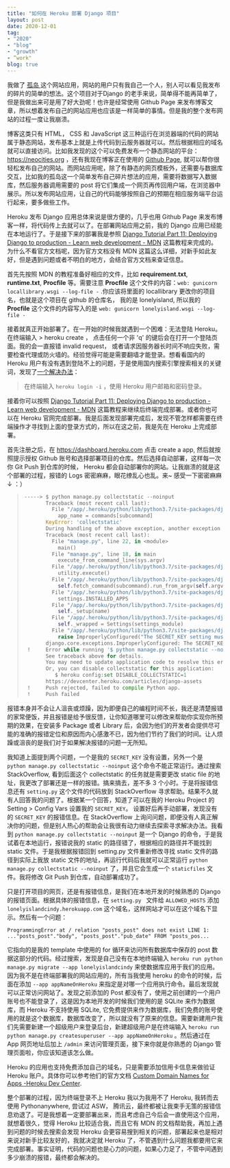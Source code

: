 ```yaml
---
title: "如何在 Heroku 部署 Django 项目"
layout: post
date: 2020-12-01
tag:
- "2020"
- "blog"
- "growth"
- ”work"
blog: true
---
```


我做了 [孤岛 ](https://github.com/wkeiss/lonelyisland)这个网站应用，网站的用户只有我自己一个人，别人可以看见我发布的碎片的简单的想法。这个项目对于Django 的老手来说，简单得不能再简单了，但是我做出来可是用了好大劲呢！也许是经常使用 Github Page 来发布博客文章，所以想着发布自己的网站应用也应该是一样简单的事情。但是我的整个发布网站的过程一度让我崩溃。

博客这类只有 HTML， CSS 和 JavaScript 这三种运行在浏览器端的代码的网站属于静态网站，发布基本上就是上传代码到云服务器就可以。然后根据相应的域名就可以直接访问。比如我发现的这个可以免费发布一个静态网站的平台：  https://neocities.org ，还有我现在博客正在使用的 [Github Page](https://pages.github.com/), 就可以帮你很轻松发布自己的网站。而网站应用呢，除了有静态的网页模板外，还需要与数据库交互，比如我的孤岛这一个简单发布自己碎片想法的应用，需要将数据写入数据库，然后服务器调用需要的 post 将它们集成一个网页再传回用户端，在浏览器中展示。所以发布网站应用，让自己的代码能够按照自己的预期在相应服务端平台运行起来，要多做些工作。

Heroku 发布 Django 应用总体来说是很方便的，几乎也用 Github Page 来发布博客一样，将代码传上去就可以了。在部署网站应用之前，我的 Django 应用已经能在本地运行了。于是接下来的部署我是参照 [Django Tutorial Part 11: Deploying Django to production - Learn web development - MDN](https://developer.mozilla.org/en-US/docs/Learn/Server-side/Django/Deployment) 这篇教程来完成的。为什么不看官方文档呢，因为官方文档没有 MDN 这篇这么详细，对新手如此友好，但是遇到问题或者不明白的地方，会结合官方文档来查证信息。

首先先按照 MDN 的教程准备好相应的文件，比如 **requirement.txt**, **runtime.txt**, **Procfile** 等。需要注意 **Procfile** 这个文件的内容：`web: gunicorn locallibrary.wsgi --log-file -` .你应该将里面的 locallibrary 更改你的项目名，也就是这个项目在 github 的仓库名， 我的是 lonelyisland, 所以我的 **Procfile** 这个文件的内容写入的是 `web: gunicorn lonelyisland.wsgi --log-file -` 

接着就真正开始部署了。在一开始的时候我就遇到一个困难：无法登陆 Heroku。在终端输入 > heroku create ， 点击任何一个非 'q' 的键后会在打开一个登陆页面。我的会一直报错 invalid request， 或者请求因服务器长时间不响应失败，需要检查代理或防火墙的。经验觉得可能是需要翻墙才能登录。想看看国内的 Heroku 用户有没有遇到登陆不上的问题，于是使用国内搜索引擎搜索相关的关键词，发现了[一个解决办法](https://blog.csdn.net/qq_42951560/article/details/109717160)：

>  在终端输入 `heroku login -i` ，使用 Heroku 用户邮箱和密码登录。

接着你可以按照 [Django Tutorial Part 11: Deploying Django to production - Learn web development - MDN](https://developer.mozilla.org/en-US/docs/Learn/Server-side/Django/Deployment) 这篇教程来继续后终端完成部署。或者你也可以在 Heroku 官网完成部署。我是后面发现部署完成后，发现不管怎样都需要在终端操作才寻找到上面的登录方式的，所以在这之前，我是先在 Heroku 上完成部署。

首先注册之后，在 https://dashboard.heroku.com 点击 create a app, 然后就按照提示授权 Github 账号和选择部署项目的仓库。然后选择自动部署，这样每一次你 Git Push 到仓库的时候， Heroku 都会自动部署你的网站。让我崩溃的就是这个部署的过程，报错的 Logs 密密麻麻，眼花缭乱心也乱。来~ 感受一下密密麻麻 ↓ ：）

> ```python
> -----> $ python manage.py collectstatic --noinput
>        Traceback (most recent call last):
>          File "/app/.heroku/python/lib/python3.7/site-packages/django/core/management/__init__.py", line 224, in fetch_command
>            app_name = commands[subcommand]
>        KeyError: 'collectstatic'
>        During handling of the above exception, another exception occurred:
>        Traceback (most recent call last):
>          File "manage.py", line 22, in <module>
>            main()
>          File "manage.py", line 18, in main
>            execute_from_command_line(sys.argv)
>          File "/app/.heroku/python/lib/python3.7/site-packages/django/core/management/__init__.py", line 401, in execute_from_command_line
>            utility.execute()
>          File "/app/.heroku/python/lib/python3.7/site-packages/django/core/management/__init__.py", line 395, in execute
>            self.fetch_command(subcommand).run_from_argv(self.argv)
>          File "/app/.heroku/python/lib/python3.7/site-packages/django/core/management/__init__.py", line 231, in fetch_command
>            settings.INSTALLED_APPS
>          File "/app/.heroku/python/lib/python3.7/site-packages/django/conf/__init__.py", line 83, in __getattr__
>            self._setup(name)
>          File "/app/.heroku/python/lib/python3.7/site-packages/django/conf/__init__.py", line 70, in _setup
>            self._wrapped = Settings(settings_module)
>          File "/app/.heroku/python/lib/python3.7/site-packages/django/conf/__init__.py", line 196, in __init__
>            raise ImproperlyConfigured("The SECRET_KEY setting must not be empty.")
>        django.core.exceptions.ImproperlyConfigured: The SECRET_KEY setting must not be empty.
>  !     Error while running '$ python manage.py collectstatic --noinput'.
>        See traceback above for details.
>        You may need to update application code to resolve this error.
>        Or, you can disable collectstatic for this application:
>           $ heroku config:set DISABLE_COLLECTSTATIC=1
>        https://devcenter.heroku.com/articles/django-assets
>  !     Push rejected, failed to compile Python app.
>  !     Push failed
> ```

报错本身并不会让人沮丧或烦躁，因为即便自己的编程时间不长，我还是清楚报错的家常便饭，并且报错是给予很反馈，让你知道哪里可以修改来帮助你实现你所预期的效果，在安装多 Package 或者 Library 后，会因为他们的开发者会提供尽可能的准确的报错定位和原因而内心感激不已，因为他们节约了我们的时间。让人烦躁或沮丧的是我们对于如果解决报错的问题一无所知。

我知道上面提到两个问题，一个是我的 `SECRET_KEY` 没有设置，另外一个是 `python manage.py collectstatic --noinput` 这个命令不能正常运行。通过搜索 StackOverflow, 看到后面这个 collectstatic 的任务就是需要更改 static file 的地址，我更改了部署还是一样的报错。搞来搞去，差不多  3 个小时。于是将报错信息还有 `setting.py` 这个文件的代码放到 StackOverflow 寻求帮助。结果不久就有人回答我的问题了。根据某一个回答，知道了可以在我的 Heroku Project 的 Setting > Config Vars 设置我的 `SECRET_KEY`。 设置好后再手动部署，发现没有的 `SECRET_KEY` 的报错信息。在 StackOverflow 上询问问题，即便没有人真正解决你的问题，但是别人热心的帮助会让我很有动力继续去探索寻求解决办法。我看到 `python manage.py collectstatic --noinput`  是一个 Django 的命令，于是我试着在本地运行，报错说我的 static 的路径错了，根据相应的路径并不能找到 static  文件。于是我根据报错回到 setting.py 文件重新修改寻找 static 文件的路径到实际上我放 static 文件的地址，再运行代码后我就可以正常运行 `python manage.py collectstatic --noinput`  了，并且它会生成一个 `staticfiles` 文件。我将修改 Git Push 到仓库，自动部署成功了。

只是打开项目的网页，还是有报错信息，是我们在本地开发的时候熟悉的 Django 的报错页面。根据具体的报错信息，在 `setting.py ` 文件给 `ALLOWED_HOSTS` 添加 `lonelyislandcindy.herokuapp.com`  这个域名，这样网站才可以在这个域名下显示。然后有一个问题：

`ProgrammingError at /
relation "posts_post" does not exist LINE 1: ..."posts_post"."body", "posts_post"."pub_date" FROM "posts_pos...`

它指向的是我的 template 中使用的  for 循环来访问所有数据库中保存的 post 数据这部分的代码。经过搜索，发现是自己没有在本地终端输入 `heroku run python manage.py migrate --app lonelyislandcindy`  来使数据库应用于我们的应用。因为我不是在终端部署我的网站应用的，所有当我使用 heroku 的命令的时候，后面在添加 `--app appNameOnHeroku` 来指定是对哪一个应用执行命令。最后发现就可以正常访问网站了。发现之前添加的  Post 都没有了，使用之前创建的一个用户账号也不能登录了，这是因为本地开发的时候我们使用的是 SQLite 来作为数据库，而 Heroku 不支持使用 SQLite, 它免费提供来作为数据库，我们免费的账号使用的就是这个数据库，数据库改变了，所以就没有了原来的信息。需要新建用户我们先需要新建一个超级用户来登录后台，新建超级用户是在终端输入 `heroku run python manage.py createsuperuser --app appNameOnHeroku` 。然后通过在 App 网页地址后加上 `/admin` 来访问管理页面，接下来你就是你熟悉的 Django 管理页面啦，你应该知道该怎么做。

Heroku 的应用也支持免费添加自己的域名，只是需要添加信用卡信息来做验证 Heroku 账户。具体你可以参考他们的官方文档 [Custom Domain Names for Apps -Heroku Dev Center](https://devcenter.heroku.com/articles/custom-domains).

整个部署的过程，因为终端登录不上 Heroku 我以为我用不了 Heroku, 我转而去使用 Pythonanywhere, 尝试过 ASW， 腾讯云，最终都被让我束手无策的报错信息劝退了。可是我想着一定要部署出来，而且考虑自己今后会一直使用这个应用，就想着很久，觉得 Heroku 比较适合我，而且它有 MDN 的文档帮助我，再加上遇到问题的时候去搜索会发现 Heroku 会更容易搜到相关的问题，部署起来也是相对来说对新手比较友好的，我就决定就 Heroku 了，不管遇到什么问题我都要用它来完成部署。事实证明，代码的问题也是心力的问题，如果心力足了，不管中间遇到多少崩溃的报错，最终都会解决的。